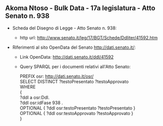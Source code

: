 ## Akoma Ntoso - Bulk Data - 17a legislatura - Atto Senato n. 938 ##

* Scheda del Disegno di Legge - Atto Senato n. 938:
	* http url: http://www.senato.it/leg/17/BGT/Schede/Ddliter/41592.htm

* Riferimenti al sito OpenData del Senato http://dati.senato.it/:
	* Link OpenData: http://dati.senato.it/ddl/41592
	* Query SPARQL per i documenti relativi all'Atto Senato:

        PREFIX osr: <http://dati.senato.it/osr/>  
		SELECT DISTINCT ?testoPresentato ?testoApprovato  
		WHERE  
		{  
		    ?ddl a osr:Ddl.  
		    ?ddl osr:idFase 938 .  
		    OPTIONAL { ?ddl osr:testoPresentato ?testoPresentato }  
		    OPTIONAL { ?ddl osr:testoApprovato ?testoApprovato }  
		}
		